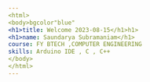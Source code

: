 ```yaml
---
<html>
<body>bgcolor"blue"
<h1>title: Welcome 2023-08-15</h1>h1>
<h1>name: Saundarya Subramaniam</h1>
course: FY BTECH ,COMPUTER ENGINEERING
skills: Arduino IDE , C , C++
</body>
</html>
---
```



